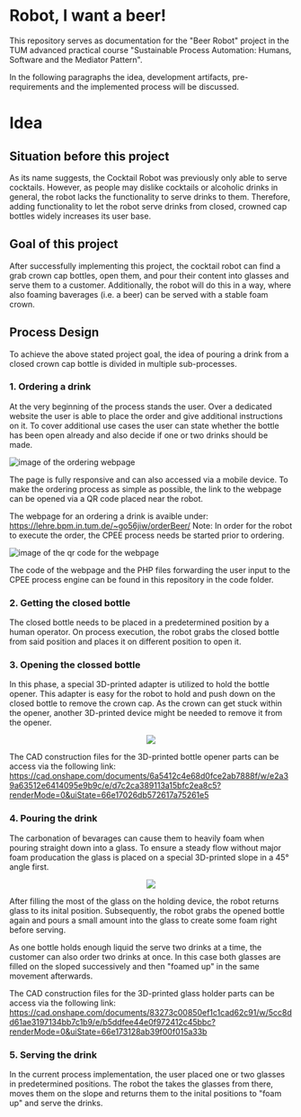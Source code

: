 # Robot, I want a beer!
This repository serves as documentation for the "Beer Robot" project in the TUM advanced practical course "Sustainable Process Automation: Humans, Software and the Mediator Pattern".

In the following paragraphs the idea, development artifacts, pre-requirements and the implemented process will be discussed.


# Idea

## Situation before this project
As its name suggests, the Cocktail Robot was previously only able to serve cocktails. However, as people may dislike cocktails or alcoholic drinks in general, the robot lacks the functionality to serve drinks to them. Therefore, adding functionality to let the robot serve drinks from closed, crowned cap bottles widely increases its user base.

## Goal of this project
After successfully implementing this project, the cocktail robot can find a grab crown cap bottles, open them, and pour their content into glasses and serve them to a customer. Additionally, the robot will do this in a way, where also foaming baverages (i.e. a beer) can be served with a stable foam crown.

## Process Design
To achieve the above stated project goal, the idea of pouring a drink from a closed crown cap bottle is divided in multiple sub-processes.

### 1. Ordering a drink
At the very beginning of the process stands the user. Over a dedicated website the user is able to place the order and give additional instructions on it. To cover additional use cases the user can state whether the bottle has been open already and also decide if one or two drinks should be made.

![image of the ordering webpage](<orderingWebpage.png>)

The page is fully responsive and can also accessed via a mobile device. To make the ordering process as simple as possible, the link to the webpage can be opened via a QR code placed near the robot.

The webpage for an ordering a drink is avaible under: https://lehre.bpm.in.tum.de/~go56jiw/orderBeer/
Note: In order for the robot to execute the order, the CPEE process needs be started prior to ordering.

![image of the qr code for the webpage](qrCodeWebpage.png)

The code of the webpage and the PHP files forwarding the user input to the CPEE process engine can be found in this repository in the code folder. 

### 2. Getting the closed bottle
The closed bottle needs to be placed in a predetermined position by a human operator. On process execution, the robot grabs the closed bottle from said position and places it on different position to open it.

### 3. Opening the clossed bottle
In this phase, a special 3D-printed adapter is utilized to hold the bottle opener. This adapter is easy for the robot to hold and push down on the closed bottle to remove the crown cap. 
As the crown can get stuck within the opener, another 3D-printed device might be needed to remove it from the opener.

<div style="text-align:center"><img src="bottleOpener.png" /></div>

The CAD construction files for the 3D-printed bottle opener parts can be access via the following link: https://cad.onshape.com/documents/6a5412c4e68d0fce2ab7888f/w/e2a39a63512e6414095e9b9c/e/d7c2ca389113a15bfc2ea8c5?renderMode=0&uiState=66e17026db572617a75261e5


### 4. Pouring the drink
The carbonation of bevarages can cause them to heavily foam when pouring straight down into a glass. To ensure a steady flow without major foam producation the glass is placed on a special 3D-printed slope in a 45° angle first.

<div style="text-align:center"><img src="glassHolder.png" /></div>


After filling the most of the glass on the holding device, the robot returns glass to its inital position. Subsequently, the robot grabs the opened bottle again and pours a small amount into the glass to create some foam right before serving.

As one bottle holds enough liquid the serve two drinks at a time, the customer can also order two drinks at once. In this case both glasses are filled on the sloped successively and then "foamed up" in the same movement afterwards.

The CAD construction files for the 3D-printed glass holder parts can be access via the following link: https://cad.onshape.com/documents/83273c00850ef1c1cad62c91/w/5cc8dd61ae3197134bb7c1b9/e/b5ddfee44e0f972412c45bbc?renderMode=0&uiState=66e173128ab39f00f015a33b


### 5. Serving the drink 
In the current process implementation, the user placed one or two glasses in predetermined positions. The robot the takes the glasses from there, moves them on the slope and returns them to the inital positions to "foam up" and serve the drinks.



